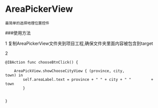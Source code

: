 # AreaPickerView
	最简单的选择地理位置控件


###使用方法


1 复制AreaPickerView文件夹到项目工程,确保文件夹里面内容被包含到target

2
```
@IBAction func chooseBtnClick() {

    AreaPickView.showChooseCityView { (province, city,            town) in
        self.areaLabel.text = province + " " + city + " "         + town
        }


}

```

